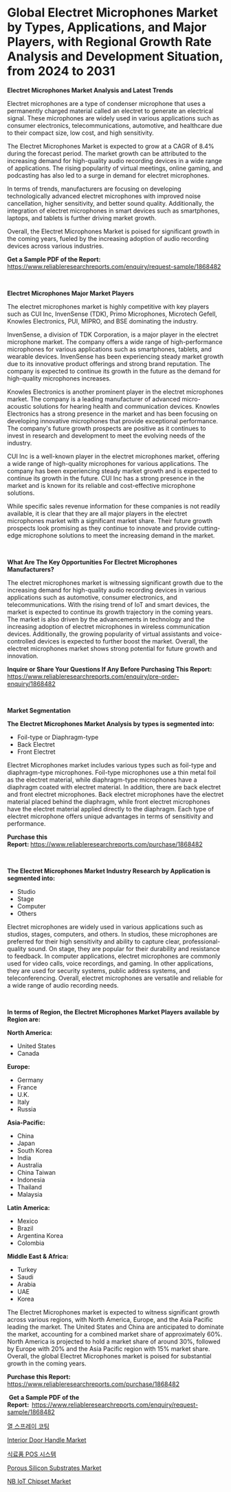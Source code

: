 <p><h1>Global Electret Microphones Market by Types, Applications, and Major Players, with Regional Growth Rate Analysis and Development Situation, from 2024 to 2031</h1></p><p><strong>Electret Microphones Market Analysis and Latest Trends</strong></p>
<p><p>Electret microphones are a type of condenser microphone that uses a permanently charged material called an electret to generate an electrical signal. These microphones are widely used in various applications such as consumer electronics, telecommunications, automotive, and healthcare due to their compact size, low cost, and high sensitivity.</p><p>The Electret Microphones Market is expected to grow at a CAGR of 8.4% during the forecast period. The market growth can be attributed to the increasing demand for high-quality audio recording devices in a wide range of applications. The rising popularity of virtual meetings, online gaming, and podcasting has also led to a surge in demand for electret microphones.</p><p>In terms of trends, manufacturers are focusing on developing technologically advanced electret microphones with improved noise cancellation, higher sensitivity, and better sound quality. Additionally, the integration of electret microphones in smart devices such as smartphones, laptops, and tablets is further driving market growth.</p><p>Overall, the Electret Microphones Market is poised for significant growth in the coming years, fueled by the increasing adoption of audio recording devices across various industries.</p></p>
<p><strong>Get a Sample PDF of the Report:&nbsp;</strong> <a href="https://www.reliableresearchreports.com/enquiry/request-sample/1868482">https://www.reliableresearchreports.com/enquiry/request-sample/1868482</a></p>
<p>&nbsp;</p>
<p><strong>Electret Microphones Major Market Players</strong></p>
<p><p>The electret microphones market is highly competitive with key players such as CUI Inc, InvenSense (TDK), Primo Microphones, Microtech Gefell, Knowles Electronics, PUI, MIPRO, and BSE dominating the industry. </p><p>InvenSense, a division of TDK Corporation, is a major player in the electret microphone market. The company offers a wide range of high-performance microphones for various applications such as smartphones, tablets, and wearable devices. InvenSense has been experiencing steady market growth due to its innovative product offerings and strong brand reputation. The company is expected to continue its growth in the future as the demand for high-quality microphones increases.</p><p>Knowles Electronics is another prominent player in the electret microphones market. The company is a leading manufacturer of advanced micro-acoustic solutions for hearing health and communication devices. Knowles Electronics has a strong presence in the market and has been focusing on developing innovative microphones that provide exceptional performance. The company's future growth prospects are positive as it continues to invest in research and development to meet the evolving needs of the industry.</p><p>CUI Inc is a well-known player in the electret microphones market, offering a wide range of high-quality microphones for various applications. The company has been experiencing steady market growth and is expected to continue its growth in the future. CUI Inc has a strong presence in the market and is known for its reliable and cost-effective microphone solutions.</p><p>While specific sales revenue information for these companies is not readily available, it is clear that they are all major players in the electret microphones market with a significant market share. Their future growth prospects look promising as they continue to innovate and provide cutting-edge microphone solutions to meet the increasing demand in the market.</p></p>
<p>&nbsp;</p>
<p><strong>What Are The Key Opportunities For Electret Microphones Manufacturers?</strong></p>
<p><p>The electret microphones market is witnessing significant growth due to the increasing demand for high-quality audio recording devices in various applications such as automotive, consumer electronics, and telecommunications. With the rising trend of IoT and smart devices, the market is expected to continue its growth trajectory in the coming years. The market is also driven by the advancements in technology and the increasing adoption of electret microphones in wireless communication devices. Additionally, the growing popularity of virtual assistants and voice-controlled devices is expected to further boost the market. Overall, the electret microphones market shows strong potential for future growth and innovation.</p></p>
<p><strong>Inquire or Share Your Questions If Any Before Purchasing This Report:</strong> <a href="https://www.reliableresearchreports.com/enquiry/pre-order-enquiry/1868482">https://www.reliableresearchreports.com/enquiry/pre-order-enquiry/1868482</a></p>
<p>&nbsp;</p>
<p><strong>Market Segmentation</strong></p>
<p><strong>The Electret Microphones Market Analysis by types is segmented into:</strong></p>
<p><ul><li>Foil-type or Diaphragm-type</li><li>Back Electret</li><li>Front Electret</li></ul></p>
<p><p>Electret Microphones market includes various types such as foil-type and diaphragm-type microphones. Foil-type microphones use a thin metal foil as the electret material, while diaphragm-type microphones have a diaphragm coated with electret material. In addition, there are back electret and front electret microphones. Back electret microphones have the electret material placed behind the diaphragm, while front electret microphones have the electret material applied directly to the diaphragm. Each type of electret microphone offers unique advantages in terms of sensitivity and performance.</p></p>
<p><strong>Purchase this Report:&nbsp;</strong><a href="https://www.reliableresearchreports.com/purchase/1868482">https://www.reliableresearchreports.com/purchase/1868482</a></p>
<p>&nbsp;</p>
<p><strong>The Electret Microphones Market Industry Research by Application is segmented into:</strong></p>
<p><ul><li>Studio</li><li>Stage</li><li>Computer</li><li>Others</li></ul></p>
<p><p>Electret microphones are widely used in various applications such as studios, stages, computers, and others. In studios, these microphones are preferred for their high sensitivity and ability to capture clear, professional-quality sound. On stage, they are popular for their durability and resistance to feedback. In computer applications, electret microphones are commonly used for video calls, voice recordings, and gaming. In other applications, they are used for security systems, public address systems, and teleconferencing. Overall, electret microphones are versatile and reliable for a wide range of audio recording needs.</p></p>
<p>&nbsp;</p>
<p><strong>In terms of Region, the Electret Microphones Market Players available by Region are:</strong></p>
<p>
    <p> <strong> North America: </strong>
        <ul>
            <li>United States</li>
            <li>Canada</li>
        </ul>
        </p> 
    <p> <strong> Europe: </strong>
        <ul>
            <li>Germany</li>
            <li>France</li>
            <li>U.K.</li>
            <li>Italy</li>
            <li>Russia</li>
        </ul>
        </p> 
    <p> <strong> Asia-Pacific: </strong>
        <ul>
            <li>China</li>
            <li>Japan</li>
            <li>South Korea</li>
            <li>India</li>
            <li>Australia</li>
            <li>China Taiwan</li>
            <li>Indonesia</li>
            <li>Thailand</li>
            <li>Malaysia</li>
        </ul>
        </p> 
    <p> <strong> Latin America: </strong>
        <ul>
            <li>Mexico</li>
            <li>Brazil</li>
            <li>Argentina Korea</li>
            <li>Colombia</li>
        </ul>
        </p> 
    <p> <strong> Middle East & Africa: </strong>
        <ul>
            <li>Turkey</li>
            <li>Saudi</li>
            <li>Arabia</li>
            <li>UAE</li>
            <li>Korea</li>
        </ul>
    </p>
    </p>
<p><p>The Electret Microphones market is expected to witness significant growth across various regions, with North America, Europe, and the Asia Pacific leading the market. The United States and China are anticipated to dominate the market, accounting for a combined market share of approximately 60%. North America is projected to hold a market share of around 30%, followed by Europe with 20% and the Asia Pacific region with 15% market share. Overall, the global Electret Microphones market is poised for substantial growth in the coming years.</p></p>
<p><strong>Purchase this Report: </strong><a href="https://www.reliableresearchreports.com/purchase/1868482">https://www.reliableresearchreports.com/purchase/1868482</a></p>
<p>&nbsp;<strong>Get a Sample PDF of the Report:&nbsp;&nbsp;</strong><a href="https://www.reliableresearchreports.com/enquiry/request-sample/1868482">https://www.reliableresearchreports.com/enquiry/request-sample/1868482</a></p>
<p><strong></strong></p>
<p><p><a href="https://medium.com/@maxinewilloughby/%EC%97%B4-%EC%8A%A4%ED%94%84%EB%A0%88%EC%9D%B4-%EC%BD%94%ED%8C%85-%EC%8B%9C%EC%9E%A5-2031%EB%85%84%EA%B9%8C%EC%A7%80%EC%9D%98-%EB%8F%99%ED%96%A5-%EC%98%88%EC%B8%A1-%EB%B0%8F-%EA%B2%BD%EC%9F%81-%EB%B6%84%EC%84%9D-2b812e444f35">열 스프레이 코팅</a></p><p><a href="https://issuu.com/reportprime-2/docs/interior-door-handle-market-size-2030.pptx">Interior Door Handle Market</a></p><p><a href="https://github.com/GabrielBlanda5656/Market-Research-Report-List-1/blob/main/873725311321.md">식료품 POS 시스템</a></p><p><a href="https://medium.com/@aidalakin1908/porous-silicon-substrates-market-size-market-outlook-and-market-forecast-2024-to-2031-6209e5db556b">Porous Silicon Substrates Market</a></p><p><a href="https://medium.com/@acqwoncopela/nb-iot-chipset-market-insight-market-trends-growth-forecasted-from-2024-to-2031-7254596f9b27">NB IoT Chipset Market</a></p></p>